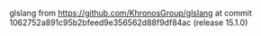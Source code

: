 glslang from https://github.com/KhronosGroup/glslang at commit 1062752a891c95b2bfeed9e356562d88f9df84ac (release 15.1.0)
